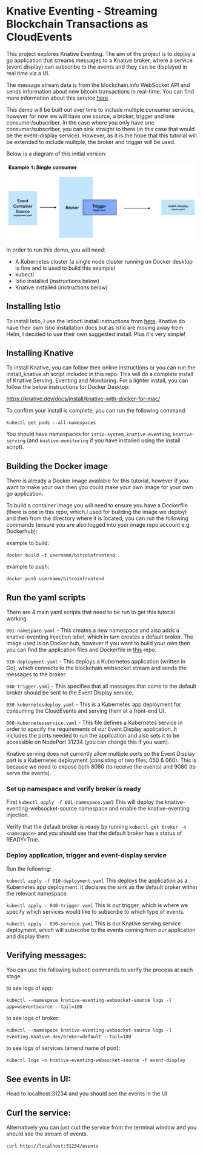 # Knative Eventing - Streaming Blockchain Transactions as CloudEvents
This project explores Knative Eventing. The aim of the project is to deploy a go application that streams messages to a Knative broker, where a service (event display) can subscribe to the events and they can be displayed in real time via a UI. 

The message stream data is from the blockchain.info WebSocket API and sends information about new bitcoin transactions in real-time. You can find more information about this service [here](https://www.blockchain.com/api/api_websocket).

This demo will be built out over time to include multiple consumer services, however for now we will have one source, a broker, trigger and one consumer/subscriber. In the case where you only have one consumer/subscriber, you can sink straight to there (in this case that would be the event-display service). However, as it is the hope that this tutorial will be extended to include multiple, the broker and trigger will be used.

Below is a diagram of this initial version:

![Diagram](images/knativedemooverview.png)

In order to run this demo, you will need:

- A Kubernetes cluster (a single node cluster running on Docker desktop is fine and is used to build this example)
- kubectl
- Istio installed (instructions below)
- Knative installed (inctructions below)

## Installing Istio

To install Istio, I use the istioctl install instructions from [here](https://istio.io/docs/setup/install/istioctl/). Knative do have their own Istio installation docs but as Istio are moving away from Helm, I decided to use their own suggested install. Plus it's very simple!


## Installing Knative 

To install Knative, you can follow their online instructions or you can run the install_knative.sh script included in this repo. This will do a complete install of Knative Serving, Eventing and Monitoring. For a lighter install, you can follow the below instructions for Docker Desktop:

https://knative.dev/docs/install/knative-with-docker-for-mac/


To confirm your install is complete, you can run the following command:

```kubectl get pods --all-namespaces```

You should have namespaces for ```istio-system```, ```knative-eventing```, ```knative-serving``` (and ```knative-monitoring``` if you have installed using the install script).

## Building the Docker image

There is already a Docker image available for this tutorial, however if you want to make your own then you could make your own image for your own go application. 

To build a container image you will need to ensure you have a Dockerfile (there is one in this repo, which I used for building the image we deploy) and then from the directory where it is located, you can run the following commands (ensure you are also logged into your image repo account e.g Dockerhub):

example to build:

```docker build -t username/bitcoinfrontend .```

example to push: 

```docker push username/bitcoinfrontend```

## Run the yaml scripts

There are 4 main yaml scripts that need to be run to get this tutorial working.

```001-namespace.yaml``` - This creates a new namespace and also adds a knative-eventing injection label, which in turn creates a default broker. The image used is on Docker hub, however if you want to build your own then you can find the application files and Dockerfile in [this](https://github.com/josiemundi/knative-eventing-websocket-source) repo.

```010-deployment.yaml``` - This deploys a Kubernetes application (written in Go), which connects to the blockchain websocket stream and sends the messages to the broker.

```040-trigger.yaml``` - This specifies that all messages that come to the default broker should be sent to the Event Display service.

```050-kubernetesdeploy.yaml``` - This is a Kubernetes app deployment for consuming the CloudEvents and serving them at a front-end UI. 

```060-kubernetesservice.yaml``` - This file defines a Kubernetes service in order to specify the requirements of our Event Display application. It includes the ports needed to run the application and also sets it to be accessible on NodePort 31234 (you can change this if you want). 

Knative serving does not currently allow multiple ports so the Event Display part is a Kubernetes deployment (consisting of two files; 050 & 060). This is because we need to expose both 8080 (to receive the events) and 9080 (to serve the events). 


### Set up namespace and verify broker is ready

First ```kubectl apply -f 001-namespace.yaml``` This will deploy the knative-eventing-websocket-source namespace and enable the knative-eventing injection. 

Verify that the default broker is ready by running ```kubectl get broker -n <namespace>``` and you should see that the default broker has a status of READY=True. 

### Deploy application, trigger and event-display service

Run the following:

```kubectl apply -f 010-deployment.yaml``` This deploys the application as a Kubernetes app deployment. It declares the sink as the default broker within the relevant namespace. 

```kubectl apply - 040-trigger.yaml``` This is our trigger, which is where we specify which services would like to subscribe to which type of events. 

```kubectl apply - 030-service.yaml``` This is our Knative serving service deployment, which will subscribe to the events coming from our application and display them. 

## Verifying messages:

You can use the following kubectl commands to verify the process at each stage. 

to see logs of app:

```kubectl --namespace knative-eventing-websocket-source logs -l app=wseventsource --tail=100```

to see logs of broker:

```kubectl --namespace knative-eventing-websocket-source logs -l eventing.knative.dev/broker=default --tail=100```

to see logs of services (amend name of pod):

```kubectl logs -n knative-eventing-websocket-source -f event-display```

## See events in UI:

Head to localhost:31234 and you should see the events in the UI

## Curl the service:

Alternatively you can just curl the service from the terminal window and you should see the stream of events. 

```curl http://localhost:31234/events```


 
